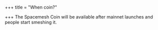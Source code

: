 +++
title = "When coin?"

+++
The Spacemesh Coin will be available after mainnet launches and people start smeshing it.